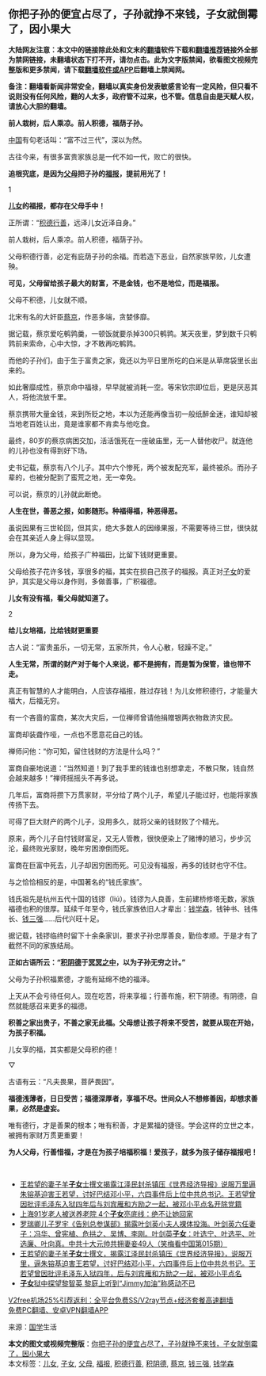  <h2>你把子孙的便宜占尽了，子孙就挣不来钱，子女就倒霉了，因小果大</h2> <p class="notice"><b>大陆网友注意：本文中的链接除此处和文末的<a href="https://github.com/bannedbook/fanqiang" >翻墙</a>软件下载和<a href="https://github.com/killgcd/justmysocks/blob/master/README.md">翻墙推荐</a>链接外全部为禁网链接，未翻墙状态下打不开，请勿点击。此为文字版禁闻，欲看图文视频完整版和更多禁闻，请下载<a href="https://github.com/bannedbook/fanqiang">翻墙软件或APP</a>后翻墙上禁闻网。</p><p>备注：翻墙看新闻非常安全，翻墙以真实身份发表敏感言论有一定风险，但只看不说则没有任何风险，翻的人太多，政府管不过来，也不管。信息自由是天赋人权，请放心大胆的翻墙。</b></p>  <div class="entry"> <p><strong>前人栽树，后人乘凉。前人积德，福荫子孙。</strong></p> <p><span class='wp_keywordlink_affiliate'><a href="https://www.bannedbook.org/" title="中国" target="_blank">中国</a></span>有句老话叫：“富不过三代”，深以为然。</p> <p>古往今来，有很多富贵家族总是一代不如一代，败亡的很快。</p> <p><strong>追根究底，是因为<a href="https://www.bannedbook.org/bnews/tag/%e7%88%b6%e6%af%8d/" class="st_tag internal_tag" rel="tag" title="标签 父母 下的日志">父母</a>把子孙的<a href="https://www.bannedbook.org/bnews/tag/%e7%a6%8f%e6%8a%a5/" class="st_tag internal_tag" rel="tag" title="标签 福报 下的日志">福报</a>，提前用光了！&nbsp;</strong></p> <p><strong></strong></p> <p>1</p> <p><strong><a href="https://www.bannedbook.org/bnews/tag/%E5%84%BF%E5%A5%B3/" class="st_tag internal_tag" rel="tag" title="标签 儿女 下的日志">儿女</a>的福报，都存在父母手中！</strong></p> <p>正所谓：“<a href="https://www.bannedbook.org/bnews/tag/%e7%a7%af%e5%be%b7%e8%a1%8c%e5%96%84/" class="st_tag internal_tag" rel="tag" title="标签 积德行善 下的日志">积德行善</a>，远泽儿女近泽自身。”</p> <p>前人栽树，后人乘凉。前人积德，福荫子孙。</p> <p>父母积德行善，必定有庇荫子孙的余福。而若造下恶业，自然家族早败，儿女遭殃。</p> <p><strong>可见，父母留给孩子最大的财富，不是金钱，也不是地位，而是福报。</strong></p> <p>父母不积德，儿女就不顺。</p> <p>北宋有名的大奸臣<a href="https://www.bannedbook.org/bnews/tag/%E8%94%A1%E4%BA%AC/" class="st_tag internal_tag" rel="tag" title="标签 蔡京 下的日志">蔡京</a>，作恶多端，贪婪侈靡。</p>  <p>据记载，蔡京爱吃鹌鹑羹，一顿饭就要杀掉300只鹌鹑。某天夜里，梦到数千只鹌鹑前来索命，心中大惊，才不敢再吃鹌鹑。</p> <p>而他的子孙们，由于生于富贵之家，竟还以为平日里所吃的白米是从草席袋里长出来的。</p> <p>如此奢靡成性，蔡京命中福禄，早早就被消耗一空。等宋钦宗即位后，更是厌恶其人，将他流放千里。</p> <p>蔡京携带大量金钱，来到所贬之地，本以为还能再像当初一般纸醉金迷，谁知却被当地老百姓认出，竟是谁家都不肯卖与他吃食。</p> <p>最终，80岁的蔡京病困交加，活活饿死在一座破庙里，无一人替他收尸。就连他的儿孙也没有得到好下场。</p> <p>史书记载，蔡京有八个儿子。其中六个惨死，两个被发配充军，最终被杀。而孙子辈的，也被分配到了蛮荒之地，无一幸免。</p> <p>可以说，蔡京的儿孙就此断绝。</p> <p><strong>人生在世，善恶之报，如影随形。种福得福，种恶得恶。</strong></p> <p>虽说因果有三世轮回，但其实，绝大多数人的因缘果报，不需要等待三世，很快就会在其亲近人身上得以显现。</p> <p>所以，身为父母，给孩子广种福田，比留下钱财更重要。</p> <p>父母给孩子花许多钱，享很多的福，其实在损自己孩子的福报。真正对<a href="https://www.bannedbook.org/bnews/tag/%E5%AD%90%E5%A5%B3/" class="st_tag internal_tag" rel="tag" title="标签 子女 下的日志">子女</a>的爱护，其实是父母以身作则，多做善事，广积福德。</p> <p><strong>儿女有没有福，看父母就知道了。</strong></p> <p>2</p>  <p><strong>给儿女培福，比给钱财更重要</strong></p> <p>古人说：“富贵虽乐，一切无常，五家所共，令人心散，轻躁不定。”</p> <p><strong>人生无常，所谓的财产对于每个人来说，都不是拥有，而是暂为保管，谁也带不走。</strong></p> <p>真正有智慧的人才能明白，人应该存福报，胜过存钱！为儿女修积德行，才能量大福大，后福无穷。</p> <p>有一个吝啬的富商，某次大灾后，一位禅师曾请他捐赠银两衣物救济灾民。</p> <p>富商却装聋作哑，一点也不愿意花自己的钱。</p> <p>禅师问他：“你可知，留住钱财的方法是什么吗？”</p> <p>富商自豪地说道：“当然知道！到了我手里的钱谁也别想拿走，不散只聚，钱自然会越来越多！”禅师摇摇头不再多说。</p> <p>几年后，富商将攒下万贯家财，平分给了两个儿子，希望儿子能过好，也能将家族传扬下去。</p> <p>可得了巨大财产的两个儿子，没用多久，就将父亲的钱财败了个精光。</p> <p>原来，两个儿子自忖钱财富足，又无人管教，很快便染上了赌博的陋习，步步沉沦，最终败光家财，晚年穷困潦倒而死。</p> <p>富商在巨富中死去，儿子却因穷困而死。可见没有福报，再多的钱财也守不住。</p> <p>与之恰恰相反的是，中国著名的“钱氏家族”。</p>  <p>钱氏祖先是杭州五代十国的钱镠（liú）。钱镠为人良善，生前建桥修塔无数，家族福德也积的很厚。延续千年至今，钱氏家族依旧人才辈出：<a href="https://www.bannedbook.org/bnews/tag/%e9%92%b1%e5%ad%a6%e6%a3%ae/" class="st_tag internal_tag" rel="tag" title="标签 钱学森 下的日志">钱学森</a>，钱钟书、钱伟长、<a href="https://www.bannedbook.org/bnews/tag/%e9%92%b1%e4%b8%89%e5%bc%ba/" class="st_tag internal_tag" rel="tag" title="标签 钱三强 下的日志">钱三强</a>&#8230;&#8230;后代兴旺十足。</p> <p>据记载，钱镠临终时留下十余条家训，要求子孙忠厚善良，勤俭孝顺。于是才有了截然不同的家族结局。</p> <p><strong>正如古语所云：“<a href="https://www.bannedbook.org/bnews/tag/%e7%a7%af%e9%98%b4%e5%be%b7/" class="st_tag internal_tag" rel="tag" title="标签 积阴德 下的日志">积阴德</a>于<span class='wp_keywordlink'><a href="https://www.bannedbook.org/forum3/topic64.html" title="电子书：冥冥之中有定数" target="_blank">冥冥之中</a></span>，以为子孙无穷之计。”</strong></p> <p>父母为子孙积福累德，才能有延绵不绝的福泽。</p> <p>上天从不会亏待任何人。现在吃苦，将来享福；行善布施，积下阴德。有阴德，自然就能感召来更多的福德。</p> <p><strong>积善之家出贵子，不善之家无此福。父母想让孩子将来不受苦，就要从现在开始，为孩子积福。</strong></p> <p>儿女享的福，其实都是父母积的德！</p> <p>▽</p> <p>古语有云：“凡夫畏果，菩萨畏因”。</p> <p><strong>福德浅薄者，日日受苦；福德深厚者，享福不尽。世间众人不想修善因，却想求善果，必然是虚妄。</strong></p> <p>唯有德行，才是善果的根本；唯有积善，才是累福的捷径。学会这样的立世之本，被拥有家财万贯更重要！</p> <p><strong>为人父母，行善惜福，才是在为孩子培福积福！爱孩子，就多为孩子储存福报吧！</strong></p> <p><b>&nbsp;</b></p>  <ul class='op-related-articles' title='相关阅读'> <li><a href='https://www.bannedbook.org/bnews/comments/20201230/1457994.html' target='_blank'>王若望的妻子羊<b>子女</b>士撰文揭露江泽民封杀镇压《世界经济导报》说服万里逼朱镕基迫害王若望，讨好巴结邓小平，六四事件后上位中共总书记。王若望曾因批评毛泽东入狱四年后与刘宾雁和方励之一起，被邓小平点名开除党籍</a></li> <li><a href='https://www.bannedbook.org/bnews/baitai/20201226/1455405.html' target='_blank'>上海91岁老人被送养老院 4个<b>子女</b>亮底线：绝不让她回家</a></li> <li><a href='https://www.bannedbook.org/bnews/comments/20201223/1453593.html' target='_blank'>罗瑞卿儿子罗宇《告别总参谋部》揭露叶剑英小夫人裸体投海。叶剑英六任妻子：冯华、曾宪植、危拱之、吴博、李刚。叶剑英<b>子女</b>：叶选宁、叶选平、叶选廉、叶向真。中共十大元帅共拥妻妾49人（笑梅看中国第015期）</a></li> <li><a href='https://www.bannedbook.org/bnews/comments/20201223/1453569.html' target='_blank'>王若望的妻子羊<b>子女</b>士撰文，揭露江泽民封杀镇压《世界经济导报》，说服万里，逼朱镕基迫害王若望，讨好巴结邓小平，六四事件后上位中共总书记。王若望曾因批评毛泽东入狱四年，后与刘宾雁和方励之一起，被邓小平点名</a></li> <li><a href='https://www.bannedbook.org/bnews/cnnews/hknews/20201216/1448780.html' target='_blank'><b>子女</b>狱中探望黎智英 黎庭上听到“Jimmy加油”称感动不已</a></li> </ul> <p class="texttj"> <a href="https://github.com/bannedbook/fanqiang/wiki/V2ray%E6%9C%BA%E5%9C%BA" target="_blank">V2free机场25%引荐返利：全平台免费SS/V2ray节点+经济套餐高速翻墙</a><br/> <a href="https://github.com/bannedbook/fanqiang/wiki/%E7%A6%81%E9%97%BB%E7%BD%91%E5%AE%89%E5%8D%93%E7%BF%BB%E5%A2%99%E6%96%B0%E9%97%BBAPP" target="_blank">免费PC翻墙、安卓VPN翻墙APP</a></p><p> 来源：<span class='wp_keywordlink'><a href="https://www.bannedbook.org/forum24/" title="国学传统文化禁书" target="_blank">国学</a></span>生活 </p><a name='sharetosocial'></a>       <div><b>本文的图文或视频完整版</b>：<a href='https://www.bannedbook.org/bnews/funmedia/20210101/1458901.html'>你把子孙的便宜占尽了，子孙就挣不来钱，子女就倒霉了，因小果大</a></div>  </div><!--END ENTRY--> <div class="postfooter"> <div>本文标签：<a href="https://www.bannedbook.org/bnews/tag/%E5%84%BF%E5%A5%B3/" rel="tag">儿女</a>, <a href="https://www.bannedbook.org/bnews/tag/%E5%AD%90%E5%A5%B3/" rel="tag">子女</a>, <a href="https://www.bannedbook.org/bnews/tag/%e7%88%b6%e6%af%8d/" rel="tag">父母</a>, <a href="https://www.bannedbook.org/bnews/tag/%e7%a6%8f%e6%8a%a5/" rel="tag">福报</a>, <a href="https://www.bannedbook.org/bnews/tag/%e7%a7%af%e5%be%b7%e8%a1%8c%e5%96%84/" rel="tag">积德行善</a>, <a href="https://www.bannedbook.org/bnews/tag/%e7%a7%af%e9%98%b4%e5%be%b7/" rel="tag">积阴德</a>, <a href="https://www.bannedbook.org/bnews/tag/%E8%94%A1%E4%BA%AC/" rel="tag">蔡京</a>, <a href="https://www.bannedbook.org/bnews/tag/%e9%92%b1%e4%b8%89%e5%bc%ba/" rel="tag">钱三强</a>, <a href="https://www.bannedbook.org/bnews/tag/%e9%92%b1%e5%ad%a6%e6%a3%ae/" rel="tag">钱学森</a></div>  </div><!--END POSTFOOTER--> 